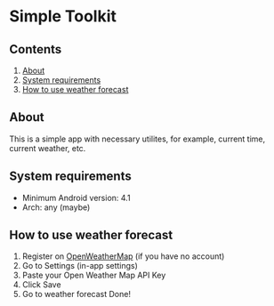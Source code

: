 # Simple Toolkit
## Contents
1. [About](#about)
2. [System requirements](#system-requirements)
3. [How to use weather forecast](#how-to-use-weather-forecast)
## About
This is a simple app with necessary utilites, for example, current time, current weather, etc.
## System requirements
* Minimum Android version: 4.1
* Arch: any (maybe)
## How to use weather forecast
1. Register on [OpenWeatherMap](https://openweathermap.org/) (if you have no account)
2. Go to Settings (in-app settings)
3. Paste your Open Weather Map API Key
4. Click Save
5. Go to weather forecast
Done!

